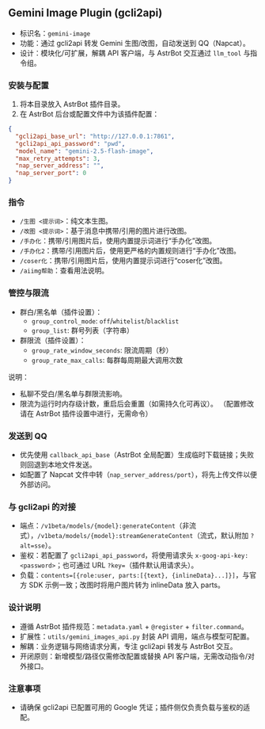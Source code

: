 ## Gemini Image Plugin (gcli2api)

- 标识名：`gemini-image`
- 功能：通过 gcli2api 转发 Gemini 生图/改图，自动发送到 QQ（Napcat）。
- 设计：模块化/可扩展，解耦 API 客户端，与 AstrBot 交互通过 `llm_tool` 与指令组。

### 安装与配置

1. 将本目录放入 AstrBot 插件目录。
2. 在 AstrBot 后台或配置文件中为该插件配置：

```json
{
  "gcli2api_base_url": "http://127.0.0.1:7861",
  "gcli2api_api_password": "pwd",
  "model_name": "gemini-2.5-flash-image",
  "max_retry_attempts": 3,
  "nap_server_address": "",
  "nap_server_port": 0
}
```

### 指令

- `/生图 <提示词>`：纯文本生图。
- `/改图 <提示词>`：基于消息中携带/引用的图片进行改图。
- `/手办化`：携带/引用图片后，使用内置提示词进行“手办化”改图。
- `/手办化2`：携带/引用图片后，使用更严格的内置规则进行“手办化”改图。
- `/coser化`：携带/引用图片后，使用内置提示词进行“coser化”改图。
- `/aiimg帮助`：查看用法说明。

### 管控与限流

- 群白/黑名单（插件设置）：
  - `group_control_mode`: `off`/`whitelist`/`blacklist`
  - `group_list`: 群号列表（字符串）
- 群限流（插件设置）：
  - `group_rate_window_seconds`: 限流周期（秒）
  - `group_rate_max_calls`: 每群每周期最大调用次数

说明：
- 私聊不受白/黑名单与群限流影响。
- 限流为运行时内存级计数，重启后会重置（如需持久化可再议）。
  （配置修改请在 AstrBot 插件设置中进行，无需命令）

### 发送到 QQ

- 优先使用 `callback_api_base`（AstrBot 全局配置）生成临时下载链接；失败则回退到本地文件发送。
- 如配置了 Napcat 文件中转（`nap_server_address/port`），将先上传文件以便外部访问。

### 与 gcli2api 的对接

- 端点：`/v1beta/models/{model}:generateContent`（非流式），`/v1beta/models/{model}:streamGenerateContent`（流式，默认附加 `?alt=sse`）。
- 鉴权：若配置了 `gcli2api_api_password`，将使用请求头 `x-goog-api-key: <password>`；也可通过 URL `?key=`（插件默认用请求头）。
- 负载：`contents=[{role:user, parts:[{text}, {inlineData}...]}]`，与官方 SDK 示例一致；改图时将用户图片转为 inlineData 放入 parts。

### 设计说明

- 遵循 AstrBot 插件规范：`metadata.yaml` + `@register` + `filter.command`。
- 扩展性：`utils/gemini_images_api.py` 封装 API 调用，端点与模型可配置。
- 解耦：业务逻辑与网络请求分离，专注 gcli2api 转发与 AstrBot 交互。
- 开闭原则：新增模型/路径仅需修改配置或替换 API 客户端，无需改动指令/对外接口。

### 注意事项

- 请确保 gcli2api 已配置可用的 Google 凭证；插件侧仅负责负载与鉴权的适配。

